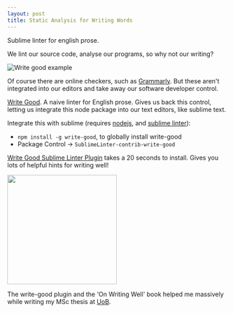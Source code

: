 ```yaml
---
layout: post
title: Static Analysis for Writing Words
---
```


<div class="message">
Sublime linter for english prose.
</div>

We lint our source code, analyse our programs, so why not our writing?

![Write good example]({{site.baseurl}}/img/write-good-example.png)

Of course there are online checkers, such as [Grammarly](https://www.grammarly.com/). But these aren't integrated into our editors and take away our software developer control.

[Write Good](https://github.com/btford/write-good). A naive linter for English prose. Gives us back this control, letting us integrate this node package into our text editors, like sublime text.

Integrate this with sublime (requires [nodejs](https://nodejs.org/en/), and [sublime linter](http://sublimelinter.readthedocs.io/en/latest/)):

- `npm install -g write-good`, to globally install write-good
- Package Control -> `SublimeLinter-contrib-write-good`

[Write Good Sublime Linter Plugin](https://github.com/ckaznocha/SublimeLinter-contrib-write-good) takes a 20 seconds to install. Gives you lots of helpful hints for writing well!

<img src="https://t1.gstatic.com/images?q=tbn:ANd9GcTb7-D5cUUucjlJkD-BlXRS0GvBZ47txkHmRnyey34kjfA6omTn" width="250">

The write-good plugin and the 'On Writing Well' book helped me massively while writing my MSc thesis at [UoB](http://www.bris.ac.uk/).
